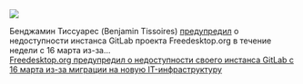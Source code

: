 <!--2025-03-05 13:53:25-->
<div class="yb">
  <div class="rss smaller1 habr"><img src="https://habrastorage.org/getpro/habr/upload_files/75e/cbd/107/75ecbd1079d44dd00d920770d46c2586.png" /><p>Бенджамин Тиссуарес (Benjamin Tissoires) <a href="https://gitlab.freedesktop.org/freedesktop/freedesktop/-/issues/2076" rel="noopener noreferrer nofollow">предупредил</a> о недоступности инстанса GitLab проекта Freedesktop.org в течение недели с 16 марта из-за... <br><a class="light" href="https://habr.com/ru/news/888214/?utm_source=habrahabr&utm_medium=rss&utm_campaign=888214">Freedesktop.org предупредил о недоступности своего инстанса GitLab с 16 марта из-за миграции на новую IT-инфраструктуру</a></div>
</div>
